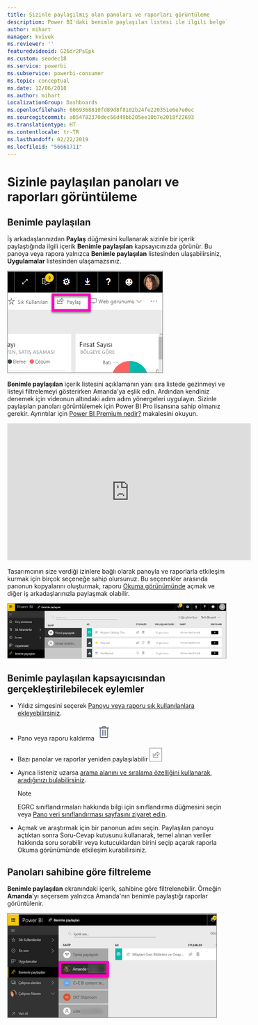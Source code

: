 ```yaml
---
title: Sizinle paylaşılmış olan panoları ve raporları görüntüleme
description: Power BI'daki benimle paylaşılan listesi ile ilgili belgeler
author: mihart
manager: kvivek
ms.reviewer: ''
featuredvideoid: G26dr2PsEpk
ms.custom: seodec18
ms.service: powerbi
ms.subservice: powerbi-consumer
ms.topic: conceptual
ms.date: 12/06/2018
ms.author: mihart
LocalizationGroup: Dashboards
ms.openlocfilehash: 6069368810fd89d8f8102b24fe220351e6e7e0ec
ms.sourcegitcommit: a054782370dec56d49bb205ee10b7e2018f22693
ms.translationtype: HT
ms.contentlocale: tr-TR
ms.lasthandoff: 02/22/2019
ms.locfileid: "56661711"
---
```

# <a name="display-the-dashboards-and-reports-that-have-been-shared-with-me"></a>Sizinle paylaşılan panoları ve raporları görüntüleme
## <a name="shared-with-me"></a>Benimle paylaşılan

İş arkadaşlarınızdan **Paylaş** düğmesini kullanarak sizinle bir içerik paylaştığında ilgili içerik **Benimle paylaşılan** kapsayıcınızda görünür. Bu panoya veya rapora yalnızca **Benimle paylaşılan** listesinden ulaşabilirsiniz, **Uygulamalar** listesinden ulaşamazsınız.

![Paylaş simgesi](./media/end-user-shared-with-me/power-bi-share-dash.png)

**Benimle paylaşılan** içerik listesini açıklamanın yanı sıra listede gezinmeyi ve listeyi filtrelemeyi gösterirken Amanda'ya eşlik edin. Ardından kendiniz denemek için videonun altındaki adım adım yönergeleri uygulayın. Sizinle paylaşılan panoları görüntülemek için Power BI Pro lisansına sahip olmanız gerekir. Ayrıntılar için [Power BI Premium nedir?](../service-premium.md) makalesini okuyun.

<iframe width="560" height="315" src="https://www.youtube.com/embed/G26dr2PsEpk" frameborder="0" allowfullscreen></iframe>

Tasarımcının size verdiği izinlere bağlı olarak panoyla ve raporlarla etkileşim kurmak için birçok seçeneğe sahip olursunuz. Bu seçenekler arasında panonun kopyalarını oluşturmak, raporu [Okuma görünümünde](end-user-reading-view.md) açmak ve diğer iş arkadaşlarınızla paylaşmak olabilir.

![Benimle paylaşılan kapsayıcısı](./media/end-user-shared-with-me/power-bi-container.png)

## <a name="actions-available-from-the-shared-with-me-container"></a>**Benimle paylaşılan** kapsayıcısından gerçekleştirilebilecek eylemler
* Yıldız simgesini seçerek [Panoyu veya raporu sık kullanılanlara ekleyebilirsiniz](end-user-favorite.md).
* Pano veya raporu kaldırma  ![çöp kutusu simgesi](./media/end-user-shared-with-me/power-bi-delete-icon.png)
* Bazı panolar ve raporlar yeniden paylaşılabilir  ![paylaş simgesi](./media/end-user-shared-with-me/power-bi-share-icon-new.png)
* Ayrıca listeniz uzarsa [arama alanını ve sıralama özelliğini kullanarak, aradığınızı bulabilirsiniz](end-user-search-sort.md).
  
  > [!NOTE]
  > EGRC sınıflandırmaları hakkında bilgi için sınıflandırma düğmesini seçin veya [Pano veri sınıflandırması sayfasını ziyaret edin](../service-data-classification.md).
  > 
  > 
* Açmak ve araştırmak için bir panonun adını seçin. Paylaşılan panoyu açtıktan sonra Soru-Cevap kutusunu kullanarak, temel alınan veriler hakkında soru sorabilir veya kutucuklardan birini seçip açarak raporla Okuma görünümünde etkileşim kurabilirsiniz.

## <a name="filter-shared-dashboards-by-owner"></a>Panoları sahibine göre filtreleme
**Benimle paylaşılan** ekranındaki içerik, sahibine göre filtrelenebilir. Örneğin **Amanda**'yı seçersem yalnızca Amanda'nın benimle paylaştığı raporlar görüntülenir.

![sahibi tarafından filtrelenen pano](./media/end-user-shared-with-me/power-bi-owner-new.png)